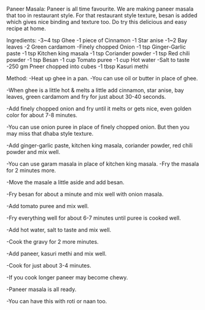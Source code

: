 Paneer Masala:
Paneer is all time favourite. We are making paneer masala that too in restaurant style. For that restaurant style texture, besan is added which gives nice binding and texture too. Do try this delicious and easy recipe at home.

Ingredients:
-3~4 tsp Ghee
-1 piece of Cinnamon
-1 Star anise
-1~2 Bay leaves
-2 Green cardamom
-Finely chopped Onion
-1 tsp Ginger-Garlic paste
-1 tsp Kitchen king masala
-1 tsp Coriander powder
-1 tsp Red chili powder
-1 tsp Besan
-1 cup Tomato puree
-1 cup Hot water
-Salt to taste
-250 gm Pneer chopped into cubes
-1 tbsp Kasuri methi


Method:
-Heat up ghee in a pan. 
-You can use oil or butter in place of ghee.

-When ghee is a little hot & melts a little add cinnamon, star anise, 
  bay leaves, green cardamom and fry for just about 30-40 
  seconds.

-Add finely chopped onion and fry until it melts or gets nice, even 
  golden color for about 7-8 minutes.

-You can use onion puree in place of finely chopped onion. But 
  then you may miss that dhaba style texture.

-Add ginger-garlic paste, kitchen king masala, coriander powder, 
  red chili powder and mix well. 

-You can use garam masala in place of kitchen king masala. 
-Fry the masala for 2 minutes more. 

-Move the masale a little aside and add besan.

-Fry besan for about a minute and mix well with onion masala. 

-Add tomato puree and mix well. 

-Fry everything well for about 6-7 minutes until puree is cooked 
  well.

-Add hot water, salt to taste and mix well.

-Cook the gravy for 2 more minutes. 

-Add paneer, kasuri methi and mix well.

-Cook for just about 3-4 minutes.

-If you cook longer paneer may become chewy.

-Paneer masala is all ready.

-You can have this with roti or naan too.
